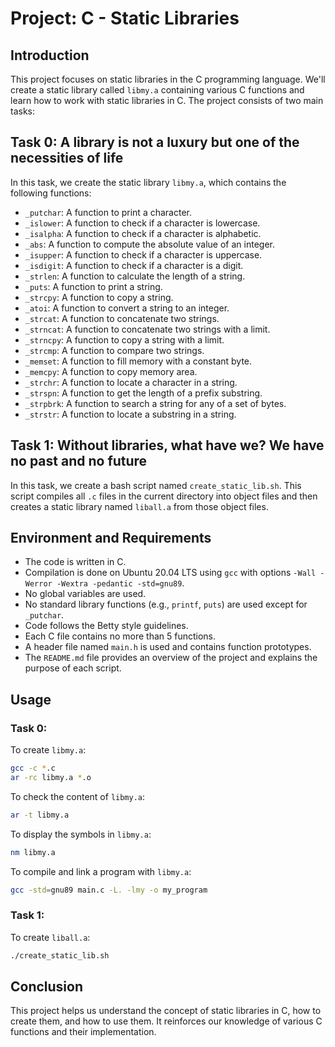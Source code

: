 # Project: C - Static Libraries

## Introduction

This project focuses on static libraries in the C programming language. We'll create a static library called `libmy.a` containing various C functions and learn how to work with static libraries in C. The project consists of two main tasks:

## Task 0: A library is not a luxury but one of the necessities of life

In this task, we create the static library `libmy.a`, which contains the following functions:

- `_putchar`: A function to print a character.
- `_islower`: A function to check if a character is lowercase.
- `_isalpha`: A function to check if a character is alphabetic.
- `_abs`: A function to compute the absolute value of an integer.
- `_isupper`: A function to check if a character is uppercase.
- `_isdigit`: A function to check if a character is a digit.
- `_strlen`: A function to calculate the length of a string.
- `_puts`: A function to print a string.
- `_strcpy`: A function to copy a string.
- `_atoi`: A function to convert a string to an integer.
- `_strcat`: A function to concatenate two strings.
- `_strncat`: A function to concatenate two strings with a limit.
- `_strncpy`: A function to copy a string with a limit.
- `_strcmp`: A function to compare two strings.
- `_memset`: A function to fill memory with a constant byte.
- `_memcpy`: A function to copy memory area.
- `_strchr`: A function to locate a character in a string.
- `_strspn`: A function to get the length of a prefix substring.
- `_strpbrk`: A function to search a string for any of a set of bytes.
- `_strstr`: A function to locate a substring in a string.

## Task 1: Without libraries, what have we? We have no past and no future

In this task, we create a bash script named `create_static_lib.sh`. This script compiles all `.c` files in the current directory into object files and then creates a static library named `liball.a` from those object files.

## Environment and Requirements

- The code is written in C.
- Compilation is done on Ubuntu 20.04 LTS using `gcc` with options `-Wall -Werror -Wextra -pedantic -std=gnu89`.
- No global variables are used.
- No standard library functions (e.g., `printf`, `puts`) are used except for `_putchar`.
- Code follows the Betty style guidelines.
- Each C file contains no more than 5 functions.
- A header file named `main.h` is used and contains function prototypes.
- The `README.md` file provides an overview of the project and explains the purpose of each script.

## Usage

### Task 0:

To create `libmy.a`:

```bash
gcc -c *.c
ar -rc libmy.a *.o
```

To check the content of `libmy.a`:

```bash
ar -t libmy.a
```

To display the symbols in `libmy.a`:

```bash
nm libmy.a
```

To compile and link a program with `libmy.a`:

```bash
gcc -std=gnu89 main.c -L. -lmy -o my_program
```

### Task 1:

To create `liball.a`:

```bash
./create_static_lib.sh
```

## Conclusion

This project helps us understand the concept of static libraries in C, how to create them, and how to use them. It reinforces our knowledge of various C functions and their implementation.